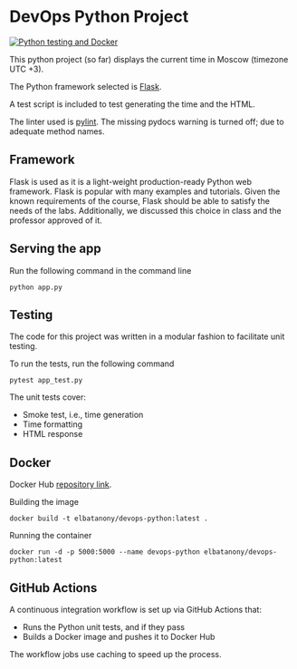 # DevOps Python Project

[![Python testing and Docker](https://github.com/ElBatanony/devops-labs/actions/workflows/python-ci.yml/badge.svg)](https://github.com/ElBatanony/devops-labs/actions/workflows/python-ci.yml)

This python project (so far) displays the current time in Moscow (timezone UTC +3).

The Python framework selected is [Flask](https://flask.palletsprojects.com/en/2.1.x/).

A test script is included to test generating the time and the HTML.

The linter used is [pylint](https://pylint.pycqa.org/en/latest/). The missing pydocs warning is turned off; due to adequate method names.

## Framework

Flask is used as it is a light-weight production-ready Python web framework.
Flask is popular with many examples and tutorials.
Given the known requirements of the course, Flask should be able to satisfy the needs of the labs.
Additionally, we discussed this choice in class and the professor approved of it.

## Serving the app

Run the following command in the command line

```console
python app.py
```

## Testing

The code for this project was written in a modular fashion to facilitate unit testing.

To run the tests, run the following command

```console
pytest app_test.py
```

The unit tests cover:

- Smoke test, i.e., time generation
- Time formatting
- HTML response

## Docker

Docker Hub [repository link](https://hub.docker.com/repository/docker/elbatanony/devops-python).

Building the image

```Docker
docker build -t elbatanony/devops-python:latest .
```

Running the container

```Docker
docker run -d -p 5000:5000 --name devops-python elbatanony/devops-python:latest
```

## GitHub Actions

A continuous integration workflow is set up via GitHub Actions that:

- Runs the Python unit tests, and if they pass
- Builds a Docker image and pushes it to Docker Hub

The workflow jobs use caching to speed up the process.
